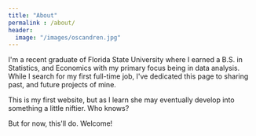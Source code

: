 ```yaml
---
title: "About"
permalink : /about/
header:
  image: "/images/oscandren.jpg"
---
```



I'm a recent graduate of Florida State University where I earned a B.S. in Statistics, and Economics with my primary focus being in data analysis. While I search for my first full-time job, I've dedicated this page to sharing past, and future projects of mine.

This is my first website, but as I learn she may eventually develop into something a little niftier. Who knows?


But for now, this'll do. Welcome!
